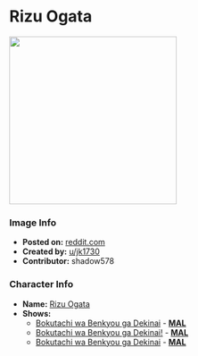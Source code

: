 # Rizu Ogata

<img src="https://raw.githubusercontent.com/shadow578/Project-Padoru/master/Padoru/we-never-learn/we-never-learn-rizu-ogata.png" height="300">

### Image Info
* **Posted on:**     [reddit.com](https://www.reddit.com/r/WeCantStudy/comments/e3w6lg/padoru_ogata/)
* **Created by:**    [u/jk1730](https://github.com/shadow578/Project-Padoru/blob/master/table-of-contents/creators/ujk1730.md)
* **Contributor:**   shadow578

### Character Info
* **Name:**   [Rizu Ogata](https://myanimelist.net/character/148393)
* **Shows:**
  * [Bokutachi wa Benkyou ga Dekinai](https://github.com/shadow578/Project-Padoru/blob/master/table-of-contents/shows/BokutachiwaBenkyougaDekinai.md) - [__MAL__](https://myanimelist.net/anime/38186/Bokutachi_wa_Benkyou_ga_Dekinai)
  * [Bokutachi wa Benkyou ga Dekinai!](https://github.com/shadow578/Project-Padoru/blob/master/table-of-contents/shows/BokutachiwaBenkyougaDekinai.md) - [__MAL__](https://myanimelist.net/anime/40004/Bokutachi_wa_Benkyou_ga_Dekinai)
  * [Bokutachi wa Benkyou ga Dekinai](https://github.com/shadow578/Project-Padoru/blob/master/table-of-contents/shows/BokutachiwaBenkyougaDekinai.md) - [__MAL__](https://myanimelist.net/manga/103890/Bokutachi_wa_Benkyou_ga_Dekinai)


